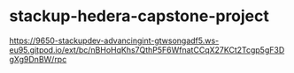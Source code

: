 # stackup-hedera-capstone-project
https://9650-stackupdev-advancingint-gtwsongadf5.ws-eu95.gitpod.io/ext/bc/nBHoHqKhs7QthP5F6WfnatCCqX27KCt2Tcgp5gF3DgXg9DnBW/rpc
